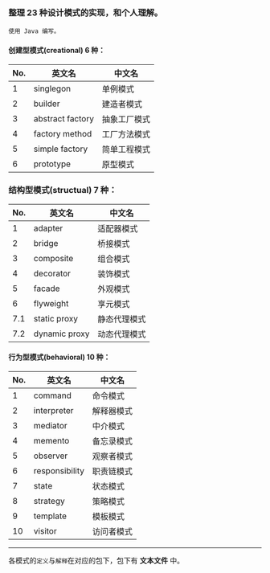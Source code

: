 ### 整理 23 种设计模式的实现，和个人理解。

```
使用 Java 编写。
```

#### 创建型模式(creational) 6 种：

No. | 英文名 | 中文名
----- | ----- | -----
1 | singlegon | 单例模式
2 | builder | 建造者模式
3 | abstract factory | 抽象工厂模式
4 | factory method | 工厂方法模式
5 | simple factory| 简单工程模式
6 | prototype | 原型模式


### 结构型模式(structual) 7 种：

No. | 英文名 | 中文名
----- | ----- | -----
1 | adapter | 适配器模式
2 | bridge | 桥接模式
3 | composite | 组合模式
4 | decorator | 装饰模式
5 | facade | 外观模式
6 | flyweight | 享元模式
7.1 | static proxy | 静态代理模式
7.2 | dynamic proxy | 动态代理模式


#### 行为型模式(behavioral) 10 种：

No. | 英文名 | 中文名
----- | ----- | -----
1 | command |  命令模式
2 | interpreter | 解释器模式
3 | mediator | 中介模式
4 | memento |  备忘录模式
5 | observer | 观察者模式
6 | responsibility | 职责链模式
7 | state |    状态模式
8 | strategy | 策略模式
9 | template | 模板模式
10 | visitor | 访问者模式

---
各模式的`定义`与`解释`在对应的包下，包下有 **文本文件** 中。
